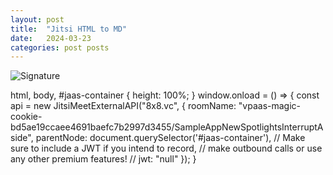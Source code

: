 ```yaml
---
layout: post
title:  "Jitsi HTML to MD"
date:   2024-03-23
categories: post posts
---
```

![Signature](/favicon.ico)



html, body, #jaas-container { height: 100%; } window.onload = () => { const api = new JitsiMeetExternalAPI("8x8.vc", { roomName: "vpaas-magic-cookie-bd5ae19ccaee4691baefc7b2997d3455/SampleAppNewSpotlightsInterruptAside", parentNode: document.querySelector('#jaas-container'), // Make sure to include a JWT if you intend to record, // make outbound calls or use any other premium features! // jwt: "null" }); }

